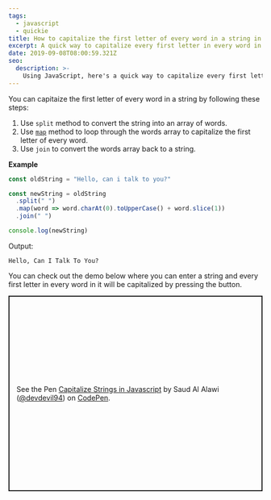 ```yaml
---
tags:
  - javascript
  - quickie
title: How to capitalize the first letter of every word in a string in javascript?
excerpt: A quick way to capitalize every first letter in every word in a string
date: 2019-09-08T08:00:59.321Z
seo:
  description: >-
    Using JavaScript, here's a quick way to capitalize every first letter in every word in a string.
---
```


You can capitaize the first letter of every word in a string by following these steps:

1. Use `split` method to convert the string into an array of words.
2. Use [`map`](https://web.devdevil.co/array-methods-using-map-vs-foreach) method to loop through the words array to capitalize the first letter of every word.
3. Use `join` to convert the words array back to a string.

**Example**

```javascript
const oldString = "Hello, can i talk to you?"

const newString = oldString
  .split(" ")
  .map(word => word.charAt(0).toUpperCase() + word.slice(1))
  .join(" ")

console.log(newString)
```

Output:

```
Hello, Can I Talk To You?
```

You can check out the demo below where you can enter a string and every first letter in every word in it will be capitalized by pressing the button.

<p class="codepen" data-height="388" data-theme-id="dark" data-default-tab="js,result" data-user="devdevil94" data-slug-hash="RwbZEMz" style="height: 388px; box-sizing: border-box; display: flex; align-items: center; justify-content: center; border: 2px solid; margin: 1em 0; padding: 1em;" data-pen-title="Capitalize Strings in Javascript">
  <span>See the Pen <a href="https://codepen.io/devdevil94/pen/RwbZEMz/">
  Capitalize Strings in Javascript</a> by Saud Al Alawi (<a href="https://codepen.io/devdevil94">@devdevil94</a>)
  on <a href="https://codepen.io">CodePen</a>.</span>
</p>
<script async src="https://static.codepen.io/assets/embed/ei.js"></script>
